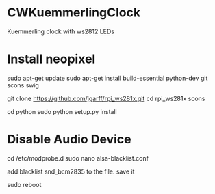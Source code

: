 # CWKuemmerlingClock
Kuemmerling clock with ws2812 LEDs

# Install neopixel
sudo apt-get update
sudo apt-get install build-essential python-dev git scons swig

git clone https://github.com/jgarff/rpi_ws281x.git
cd rpi_ws281x
scons

cd python
sudo python setup.py install

# Disable Audio Device

cd /etc/modprobe.d
sudo nano alsa-blacklist.conf

add blacklist snd_bcm2835 to the file.
save it

sudo reboot
